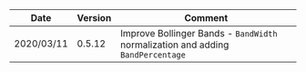| Date | Version | Comment |
| ------------- | ------------- | ------------- |
| 2020/03/11 | 0.5.12 | Improve Bollinger Bands - `BandWidth` normalization and adding `BandPercentage` |
